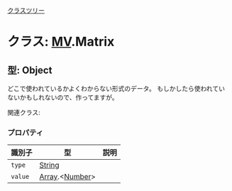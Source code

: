 [クラスツリー](index.md)

# クラス: [MV](MV.md).Matrix

## 型: Object
どこで使われているかよくわからない形式のデータ。
もしかしたら使われていないかもしれないので、作ってますが。

関連クラス: 

### プロパティ

| 識別子 | 型 | 説明 |
| --- | --- | --- |
| `type` | [String](String.md) |  |
| `value` | [Array](Array.md).&lt;[Number](Number.md)&gt; |  |


